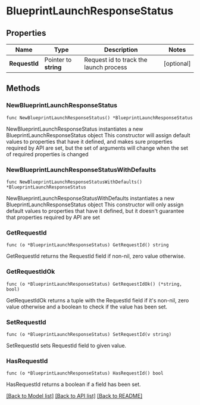 # BlueprintLaunchResponseStatus

## Properties

Name | Type | Description | Notes
------------ | ------------- | ------------- | -------------
**RequestId** | Pointer to **string** | Request id to track the launch process | [optional] 

## Methods

### NewBlueprintLaunchResponseStatus

`func NewBlueprintLaunchResponseStatus() *BlueprintLaunchResponseStatus`

NewBlueprintLaunchResponseStatus instantiates a new BlueprintLaunchResponseStatus object
This constructor will assign default values to properties that have it defined,
and makes sure properties required by API are set, but the set of arguments
will change when the set of required properties is changed

### NewBlueprintLaunchResponseStatusWithDefaults

`func NewBlueprintLaunchResponseStatusWithDefaults() *BlueprintLaunchResponseStatus`

NewBlueprintLaunchResponseStatusWithDefaults instantiates a new BlueprintLaunchResponseStatus object
This constructor will only assign default values to properties that have it defined,
but it doesn't guarantee that properties required by API are set

### GetRequestId

`func (o *BlueprintLaunchResponseStatus) GetRequestId() string`

GetRequestId returns the RequestId field if non-nil, zero value otherwise.

### GetRequestIdOk

`func (o *BlueprintLaunchResponseStatus) GetRequestIdOk() (*string, bool)`

GetRequestIdOk returns a tuple with the RequestId field if it's non-nil, zero value otherwise
and a boolean to check if the value has been set.

### SetRequestId

`func (o *BlueprintLaunchResponseStatus) SetRequestId(v string)`

SetRequestId sets RequestId field to given value.

### HasRequestId

`func (o *BlueprintLaunchResponseStatus) HasRequestId() bool`

HasRequestId returns a boolean if a field has been set.


[[Back to Model list]](../README.md#documentation-for-models) [[Back to API list]](../README.md#documentation-for-api-endpoints) [[Back to README]](../README.md)


